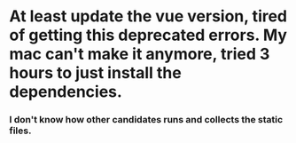 # At least update the vue version, tired of getting this deprecated errors. My mac can't make it anymore, tried 3 hours to just install the dependencies.
### I don't know how other candidates runs and collects the static files.
